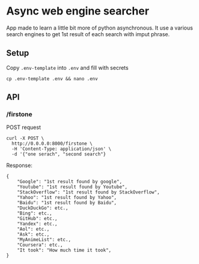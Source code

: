 # Async web engine searcher
App made to learn a little bit more of python asynchronous. 
It use a various search engines to get 1st result of each search with imput phrase.

## Setup

Copy `.env-template` into `.env` and fill with secrets
```
cp .env-template .env && nano .env
```

## API
### /firstone
POST request


```
curl -X POST \
  http://0.0.0.0:8000/firstone \
  -H 'Content-Type: application/json' \
  -d '{"one serach", "second search"}
```

Response:
```
{
    "Google": "1st result found by google",
    "Youtube": "1st result found by Youtube",
    "StackOverflow": "1st result found by StackOverflow",
    "Yahoo": "1st result found by Yahoo",
    "Baidu": "1st result found by Baidu",
    "DuckDuckGo": etc.,
    "Bing": etc.,
    "GitHub": etc.,
    "Yandex": etc.,
    "Aol": etc.,
    "Ask": etc.,
    "MyAnimeList": etc.,
    "Coursera": etc.,
    "It took": "How much time it took",
}
```
